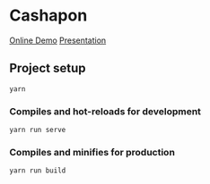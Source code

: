 # Cashapon

[Online Demo](https://cashapon.netlify.com)
[Presentation](https://docs.google.com/presentation/d/1uI_Rjb_NBkBj1GtH7eJj2wHFKW2t19F_YVziEZOqBTM/edit#slide=id.p)

## Project setup
```
yarn
```

### Compiles and hot-reloads for development
```
yarn run serve
```

### Compiles and minifies for production
```
yarn run build
```
